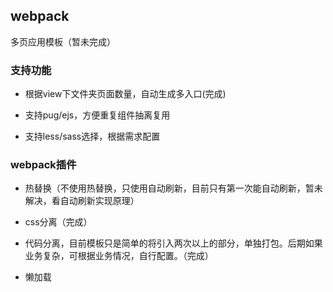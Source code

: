 ## webpack

多页应用模板（暂未完成）

### 支持功能

* 根据view下文件夹页面数量，自动生成多入口(完成)

* 支持pug/ejs，方便重复组件抽离复用

* 支持less/sass选择，根据需求配置

### webpack插件

* 热替换（不使用热替换，只使用自动刷新，目前只有第一次能自动刷新，暂未解决，看自动刷新实现原理）

* css分离（完成）

* 代码分离，目前模板只是简单的将引入两次以上的部分，单独打包。后期如果业务复杂，可根据业务情况，自行配置。（完成）

* 懒加载